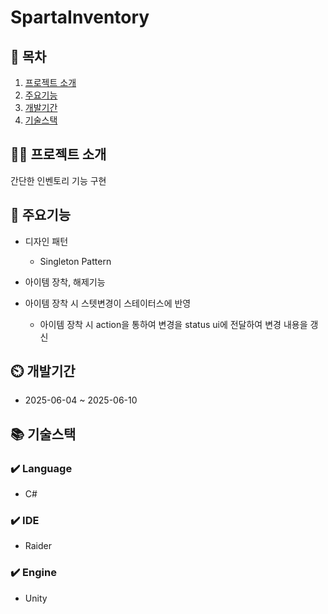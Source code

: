 # SpartaInventory

## 📖 목차
1. [프로젝트 소개](##프로젝트-소개)
2. [주요기능](##주요기능)
3. [개발기간](##개발기간)
4. [기술스택](##기술스택)

## 👨‍🏫 프로젝트 소개
간단한 인벤토리 기능 구현



## 💜 주요기능

- 디자인 패턴
  - Singleton Pattern

- 아이템 장착, 해제기능
- 아이템 장착 시 스텟변경이 스테이터스에 반영
  - 아이템 장착 시 action을 통하여 변경을 status ui에 전달하여 변경 내용을 갱신



## ⏲️ 개발기간
- 2025-06-04 ~ 2025-06-10

## 📚️ 기술스택

### ✔️ Language
- C#

### ✔️ IDE
- Raider
  
### ✔️ Engine
- Unity

